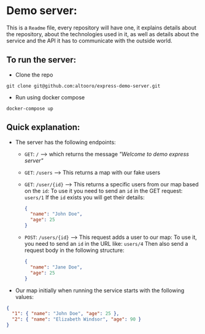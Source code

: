 # Demo server:

This is a `Readme` file, every repository will have one, it explains details about the repository, about the technologies used in it, as well as details about the service and the API it has to communicate with the outside world.

## To run the server:

- Clone the repo
```shell
git clone git@github.com:altooro/express-demo-server.git
```

- Run using docker compose

```shell
docker-compose up
```

## Quick explanation:

- The server has the following endpoints:
  - `GET`: `/` --> which returns the message _"Welcome to demo express server"_
  - `GET`: `/users` --> This returns a map with our fake users
  - `GET`: `/user/{id}` --> This returns a specific users from our map based on the `id`:
    To use it you need to send an `id` in the GET request: `users/1`
    If the `id` exists you will get their details:
    ```json
    {
      "name": "John Doe",
      "age": 25
    }
    ```
    
  - `POST`: `/users/{id}` --> This request adds a user to our map:
    To use it, you need to send an `id` in the URL like: `users/4`
    Then also send a request body in the following structure:
    ```json
    {
      "name": "Jane Doe",
      "age": 25
    }
    ```
 
- Our map initially when running the service starts with the following values:

```json
{
  "1": { "name": "John Doe", "age": 25 },
  "2": { "name": "Elizabeth Windsor", "age": 90 }
}
```
